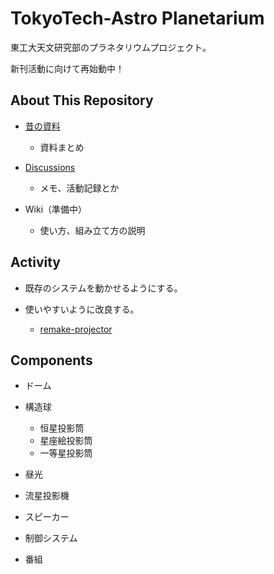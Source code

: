 # TokyoTech-Astro Planetarium

東工大天文研究部のプラネタリウムプロジェクト。

新刊活動に向けて再始動中！

## About This Repository

- [昔の資料](/docs)

  - 資料まとめ

- [Discussions](/discussions)

  - メモ、活動記録とか

- Wiki（準備中）

  - 使い方、組み立て方の説明


## Activity

- 既存のシステムを動かせるようにする。

- 使いやすいように改良する。
  - [remake-projector](/tree/remake-projector/prototype-projector)

## Components

- ドーム

- 構造球
  - 恒星投影筒
  - 星座絵投影筒
  - 一等星投影筒

- 昼光
 
- 流星投影機

- スピーカー

- 制御システム

- 番組
